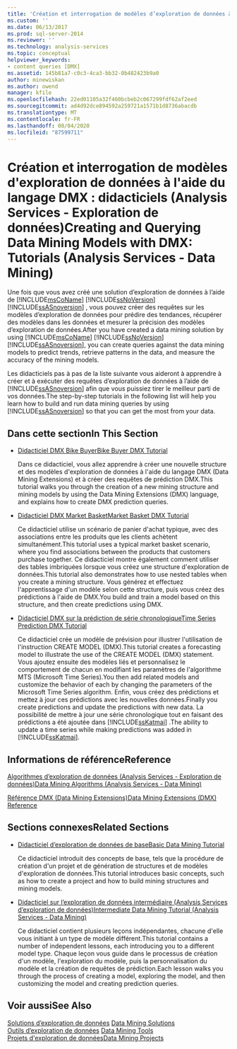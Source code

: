 ```yaml
---
title: 'Création et interrogation de modèles d’exploration de données à l’aide de DMX : didacticiels (Analysis Services-exploration de données) | Microsoft Docs'
ms.custom: ''
ms.date: 06/13/2017
ms.prod: sql-server-2014
ms.reviewer: ''
ms.technology: analysis-services
ms.topic: conceptual
helpviewer_keywords:
- content queries [DMX]
ms.assetid: 145b81a7-c0c3-4ca3-bb32-0b482423b9a0
author: minewiskan
ms.author: owend
manager: kfile
ms.openlocfilehash: 22ed01105a32f460bcbeb2c067299fdf62af2eed
ms.sourcegitcommit: ad4d92dce894592a259721a1571b1d8736abacdb
ms.translationtype: MT
ms.contentlocale: fr-FR
ms.lasthandoff: 08/04/2020
ms.locfileid: "87599711"
---
```

# <a name="creating-and-querying-data-mining-models-with-dmx-tutorials-analysis-services---data-mining"></a><span data-ttu-id="d6301-102">Création et interrogation de modèles d'exploration de données à l'aide du langage DMX : didacticiels (Analysis Services - Exploration de données)</span><span class="sxs-lookup"><span data-stu-id="d6301-102">Creating and Querying Data Mining Models with DMX: Tutorials (Analysis Services - Data Mining)</span></span>
  <span data-ttu-id="d6301-103">Une fois que vous avez créé une solution d’exploration de données à l’aide de [!INCLUDE[msCoName](../includes/msconame-md.md)] [!INCLUDE[ssNoVersion](../includes/ssnoversion-md.md)] [!INCLUDE[ssASnoversion](../includes/ssasnoversion-md.md)] , vous pouvez créer des requêtes sur les modèles d’exploration de données pour prédire des tendances, récupérer des modèles dans les données et mesurer la précision des modèles d’exploration de données.</span><span class="sxs-lookup"><span data-stu-id="d6301-103">After you have created a data mining solution by using [!INCLUDE[msCoName](../includes/msconame-md.md)] [!INCLUDE[ssNoVersion](../includes/ssnoversion-md.md)] [!INCLUDE[ssASnoversion](../includes/ssasnoversion-md.md)], you can create queries against the data mining models to predict trends, retrieve patterns in the data, and measure the accuracy of the mining models.</span></span>  
  
 <span data-ttu-id="d6301-104">Les didacticiels pas à pas de la liste suivante vous aideront à apprendre à créer et à exécuter des requêtes d’exploration de données à l’aide de [!INCLUDE[ssASnoversion](../includes/ssasnoversion-md.md)] afin que vous puissiez tirer le meilleur parti de vos données.</span><span class="sxs-lookup"><span data-stu-id="d6301-104">The step-by-step tutorials in the following list will help you learn how to build and run data mining queries by using [!INCLUDE[ssASnoversion](../includes/ssasnoversion-md.md)] so that you can get the most from your data.</span></span>  
  
## <a name="in-this-section"></a><span data-ttu-id="d6301-105">Dans cette section</span><span class="sxs-lookup"><span data-stu-id="d6301-105">In This Section</span></span>  
  
-   [<span data-ttu-id="d6301-106">Didacticiel DMX Bike Buyer</span><span class="sxs-lookup"><span data-stu-id="d6301-106">Bike Buyer DMX Tutorial</span></span>](../../2014/tutorials/bike-buyer-dmx-tutorial.md)  
  
     <span data-ttu-id="d6301-107">Dans ce didacticiel, vous allez apprendre à créer une nouvelle structure et des modèles d'exploration de données  à l'aide du langage DMX (Data Mining Extensions) et à créer des requêtes de prédiction DMX.</span><span class="sxs-lookup"><span data-stu-id="d6301-107">This tutorial walks you through the creation of a new mining structure and mining models by using the Data Mining Extensions (DMX) language, and explains how to create DMX prediction queries.</span></span>  
  
-   [<span data-ttu-id="d6301-108">Didacticiel DMX Market Basket</span><span class="sxs-lookup"><span data-stu-id="d6301-108">Market Basket DMX Tutorial</span></span>](../../2014/tutorials/market-basket-dmx-tutorial.md)  
  
     <span data-ttu-id="d6301-109">Ce didacticiel utilise un scénario de panier d'achat typique, avec des associations entre les produits que les clients achètent simultanément.</span><span class="sxs-lookup"><span data-stu-id="d6301-109">This tutorial uses a typical market basket scenario, where you find associations between the products that customers purchase together.</span></span> <span data-ttu-id="d6301-110">Ce didacticiel montre également comment utiliser des tables imbriquées lorsque vous créez une structure d'exploration de données.</span><span class="sxs-lookup"><span data-stu-id="d6301-110">This tutorial also demonstrates how to use nested tables when you create a mining structure.</span></span> <span data-ttu-id="d6301-111">Vous générez et effectuez l'apprentissage d'un modèle selon cette structure, puis vous créez des prédictions à l'aide de DMX.</span><span class="sxs-lookup"><span data-stu-id="d6301-111">You build and train a model based on this structure, and then create predictions using DMX.</span></span>  
  
-   [<span data-ttu-id="d6301-112">Didacticiel DMX sur la prédiction de série chronologique</span><span class="sxs-lookup"><span data-stu-id="d6301-112">Time Series Prediction DMX Tutorial</span></span>](../../2014/tutorials/time-series-prediction-dmx-tutorial.md)  
  
     <span data-ttu-id="d6301-113">Ce didacticiel crée un modèle de prévision pour illustrer l'utilisation de l'instruction CREATE MODEL (DMX).</span><span class="sxs-lookup"><span data-stu-id="d6301-113">This tutorial creates a forecasting model to illustrate the use of the CREATE MODEL (DMX) statement.</span></span> <span data-ttu-id="d6301-114">Vous ajoutez ensuite des modèles liés et personnalisez le comportement de chacun en modifiant les paramètres de l'algorithme MTS (Microsoft Time Series).</span><span class="sxs-lookup"><span data-stu-id="d6301-114">You then add related models and customize the behavior of each by changing the parameters of the Microsoft Time Series algorithm.</span></span> <span data-ttu-id="d6301-115">Enfin, vous créez des prédictions et mettez à jour ces prédictions avec les nouvelles données.</span><span class="sxs-lookup"><span data-stu-id="d6301-115">Finally you create predictions and update the predictions with new data.</span></span> <span data-ttu-id="d6301-116">La possibilité de mettre à jour une série chronologique tout en faisant des prédictions a été ajoutée dans [!INCLUDE[ssKatmai](../includes/sskatmai-md.md)] .</span><span class="sxs-lookup"><span data-stu-id="d6301-116">The ability to update a time series while making predictions was added in [!INCLUDE[ssKatmai](../includes/sskatmai-md.md)].</span></span>  
  
## <a name="reference"></a><span data-ttu-id="d6301-117">Informations de référence</span><span class="sxs-lookup"><span data-stu-id="d6301-117">Reference</span></span>  
 [<span data-ttu-id="d6301-118">Algorithmes d’exploration de données &#40;Analysis Services - Exploration de données&#41;</span><span class="sxs-lookup"><span data-stu-id="d6301-118">Data Mining Algorithms &#40;Analysis Services - Data Mining&#41;</span></span>](../../2014/analysis-services/data-mining/data-mining-algorithms-analysis-services-data-mining.md)  
  
 [<span data-ttu-id="d6301-119">Référence DMX &#40;Data Mining Extensions&#41;</span><span class="sxs-lookup"><span data-stu-id="d6301-119">Data Mining Extensions &#40;DMX&#41; Reference</span></span>](/sql/dmx/data-mining-extensions-dmx-reference)  
  
## <a name="related-sections"></a><span data-ttu-id="d6301-120">Sections connexes</span><span class="sxs-lookup"><span data-stu-id="d6301-120">Related Sections</span></span>  
  
-   [<span data-ttu-id="d6301-121">Didacticiel d’exploration de données de base</span><span class="sxs-lookup"><span data-stu-id="d6301-121">Basic Data Mining Tutorial</span></span>](../../2014/tutorials/basic-data-mining-tutorial.md)  
  
     <span data-ttu-id="d6301-122">Ce didacticiel introduit des concepts de base, tels que la procédure de création d'un projet et de génération de structures et de modèles d'exploration de données.</span><span class="sxs-lookup"><span data-stu-id="d6301-122">This tutorial introduces basic concepts, such as how to create a project and how to build mining structures and mining models.</span></span>  
  
-   [<span data-ttu-id="d6301-123">Didacticiel sur l’exploration de données intermédiaire &#40;Analysis Services d’exploration de données&#41;</span><span class="sxs-lookup"><span data-stu-id="d6301-123">Intermediate Data Mining Tutorial &#40;Analysis Services - Data Mining&#41;</span></span>](../../2014/tutorials/intermediate-data-mining-tutorial-analysis-services-data-mining.md)  
  
     <span data-ttu-id="d6301-124">Ce didacticiel contient plusieurs leçons indépendantes, chacune d'elle vous initiant à un type de modèle différent.</span><span class="sxs-lookup"><span data-stu-id="d6301-124">This tutorial contains a number of independent lessons, each introducing you to a different model type.</span></span> <span data-ttu-id="d6301-125">Chaque leçon vous guide dans le processus de création d'un modèle, l'exploration du modèle, puis la personnalisation du modèle et la création de requêtes de prédiction.</span><span class="sxs-lookup"><span data-stu-id="d6301-125">Each lesson walks you through the process of creating a model, exploring the model, and then customizing the model and creating prediction queries.</span></span>  
  
## <a name="see-also"></a><span data-ttu-id="d6301-126">Voir aussi</span><span class="sxs-lookup"><span data-stu-id="d6301-126">See Also</span></span>  
 <span data-ttu-id="d6301-127">[Solutions d’exploration de données](../../2014/analysis-services/data-mining/data-mining-solutions.md) </span><span class="sxs-lookup"><span data-stu-id="d6301-127">[Data Mining Solutions](../../2014/analysis-services/data-mining/data-mining-solutions.md) </span></span>  
 <span data-ttu-id="d6301-128">[Outils d’exploration de données](../../2014/analysis-services/data-mining/data-mining-tools.md) </span><span class="sxs-lookup"><span data-stu-id="d6301-128">[Data Mining Tools](../../2014/analysis-services/data-mining/data-mining-tools.md) </span></span>  
 [<span data-ttu-id="d6301-129">Projets d'exploration de données</span><span class="sxs-lookup"><span data-stu-id="d6301-129">Data Mining Projects</span></span>](../../2014/analysis-services/data-mining/data-mining-projects.md)  
  
  
